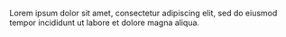  Lorem ipsum dolor sit amet, consectetur adipiscing elit, sed do eiusmod tempor incididunt ut labore et dolore magna aliqua.
